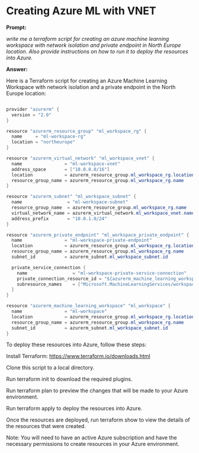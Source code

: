 # Creating Azure ML with VNET 

**Prompt:**

_write me a terraform script for creating an azure machine learning workspace with network isolation and private endpoint in North Europe location. Also provide instructions on how to run it to deploy the resources into Azure._

**Answer:**

Here is a Terraform script for creating an Azure Machine Learning Workspace with network isolation and a private endpoint in the North Europe location:

```java

provider "azurerm" {
  version = "2.0"
}

resource "azurerm_resource_group" "ml_workspace_rg" {
  name     = "ml-workspace-rg"
  location = "northeurope"
}

resource "azurerm_virtual_network" "ml_workspace_vnet" {
  name                = "ml-workspace-vnet"
  address_space       = ["10.0.0.0/16"]
  location            = azurerm_resource_group.ml_workspace_rg.location
  resource_group_name = azurerm_resource_group.ml_workspace_rg.name
}

resource "azurerm_subnet" "ml_workspace_subnet" {
  name                 = "ml-workspace-subnet"
  resource_group_name  = azurerm_resource_group.ml_workspace_rg.name
  virtual_network_name = azurerm_virtual_network.ml_workspace_vnet.name
  address_prefix       = "10.0.1.0/24"
}

resource "azurerm_private_endpoint" "ml_workspace_private_endpoint" {
  name                = "ml-workspace-private-endpoint"
  location            = azurerm_resource_group.ml_workspace_rg.location
  resource_group_name = azurerm_resource_group.ml_workspace_rg.name
  subnet_id           = azurerm_subnet.ml_workspace_subnet.id

  private_service_connection {
    name                 = "ml-workspace-private-service-connection"
    private_connection_resource_id = "${azurerm_machine_learning_workspace.ml_workspace.id}"
    subresource_names    = ["Microsoft.MachineLearningServices/workspaces"]
  }
}

resource "azurerm_machine_learning_workspace" "ml_workspace" {
  name                = "ml-workspace"
  location            = azurerm_resource_group.ml_workspace_rg.location
  resource_group_name = azurerm_resource_group.ml_workspace_rg.name
  subnet_id           = azurerm_subnet.ml_workspace_subnet.id
}

```

To deploy these resources into Azure, follow these steps:

Install Terraform: https://www.terraform.io/downloads.html

Clone this script to a local directory.

Run terraform init to download the required plugins.

Run terraform plan to preview the changes that will be made to your Azure environment.

Run terraform apply to deploy the resources into Azure.

Once the resources are deployed, run terraform show to view the details of the resources that were created.

Note: You will need to have an active Azure subscription and have the necessary permissions to create resources in your Azure environment.

